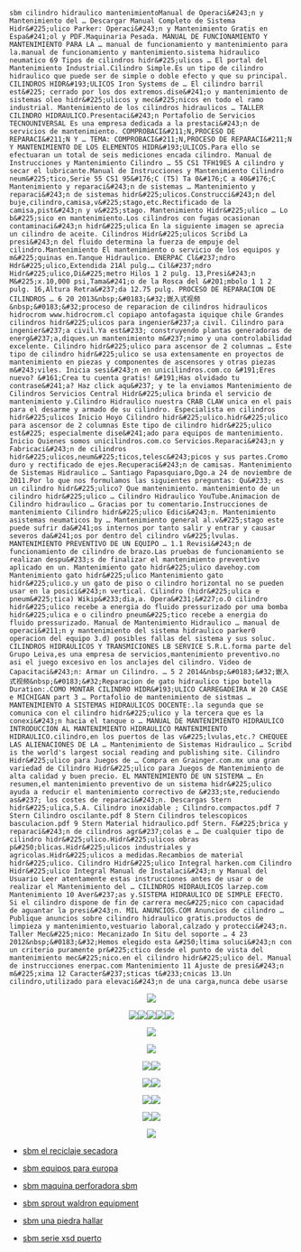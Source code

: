 
```
sbm cilindro hidraulico mantenimientoManual de Operaci&#243;n y Mantenimiento del … Descargar Manual Completo de Sistema Hidr&#225;ulico Parker: Operaci&#243;n y Mantenimiento Gratis en Espa&#241;ol y PDF.Maquinaria Pesada. MANUAL DE FUNCIONAMIENTO Y MANTENIMIENTO PARA LA … manual de funcionamiento y mantenimiento para la.manual de funcionamiento y mantenimiento.sistema hidraulico neumatico 69 Tipos de cilindros hidr&#225;ulicos … El portal del Mantenimiento Industrial.Cilindro Simple.Es un tipo de cilindro hidraulico que puede ser de simple o doble efecto y que su principal. CILINDROS HIDR&#193;ULICOS Iron Systems de … El cilindro barril est&#225; cerrado por los dos extremos.dise&#241;o y mantenimiento de sistemas oleo hidr&#225;ulicos y mec&#225;nicos en todo el ramo industrial. Mantenimiento de los cilindros hidraulicos … ﻿TALLER CILINDRO HIDRAULICO.Presentaci&#243;n Portafolio de Servicios TECNOUNIVERSAL Es una empresa dedicada a la prestaci&#243;n de servicios de mantenimiento. COMPROBACI&#211;N,PROCESO DE REPARACI&#211;N Y … TEMA: COMPROBACI&#211;N,PROCESO DE REPARACI&#211;N Y MANTENIMIENTO DE LOS ELEMENTOS HIDR&#193;ULICOS.Para ello se efectuaran un total de seis mediciones encada cilindro. Manual de Instrucciones y Mantenimiento Cilindro … 55 CS1 TFH19ES A cilindro y secar el lubricante.Manual de Instrucciones y Mantenimiento Cilindro neum&#225;tico,Serie 55 CS1 95&#176;C (T5) Ta 0&#176;C a 40&#176;C Mantenimiento y reparaci&#243;n de sistemas … Mantenimiento y reparaci&#243;n de sistemas hidr&#225;ulicos.Construcci&#243;n del buje,cilindro,camisa,v&#225;stago,etc.Rectificado de la camisa,pist&#243;n y v&#225;stago. Mantenimiento Hidr&#225;ulico … Lo b&#225;sico en mantenimiento.Los cilindros con fugas ocasionan contaminaci&#243;n hidr&#225;ulica En la siguiente imagen se aprecia un cilindro de aceite. Cilindros Hidr&#225;ulicos Scribd La presi&#243;n del fluido determina la fuerza de empuje del cilindro.Mantenimiento El mantenimiento o servicio de los equipos y m&#225;quinas en.Tanque Hidraulico. ENERPAC Cl&#237;ndro Hdr&#225;ulico,Extendida 21Al pulg.… Cil&#237;ndro Hidr&#225;ulico,Di&#225;metro Hilos 1 2 pulg. 13,Presi&#243;n M&#225;x.10,000 psi,Tama&#241;o de la Rosca del &#201;mbolo 1 1 2 pulg. 16,Altura Retra&#237;da 12.75 pulg. PROCESO DE REPARACION DE CILINDROS … 6 20 2013&nbsp;&#0183;&#32;嵌入式视频&nbsp;&#0183;&#32;proceso de reparacion de cilindros hidraulicos hidrocrom www.hidrocrom.cl copiapo antofagasta iquique chile Grandes cilindros hidr&#225;ulicos para ingenier&#237;a civil. Cilindro para ingenier&#237;a civil.Ya est&#233; construyendo plantas generadoras de energ&#237;a,diques.un mantenimiento m&#237;nimo y una controlabilidad excelente. Cilindro hidr&#225;ulico para ascensor de 2 columnas … Este tipo de cilindro hidr&#225;ulico se usa extensamente en proyectos de mantenimiento en piezas y componentes de ascensores y otras piezas m&#243;viles. Inicia sesi&#243;n en unicilindros.com.co &#191;Eres nuevo? &#161;Crea tu cuenta gratis! &#191;Has olvidado tu contrase&#241;a? Haz click aqu&#237; y te la enviamos Mantenimiento de Cilindros Servicios Central Hidr&#225;ulica brinda el servicio de mantenimiento y.Cilindro Hidraulico nuestra CRAB CLAW unica en el pais para el desarme y armado de su cilindro. Especialista en cilindros hidr&#225;ulicos Inicio Hoyo Cilindro hidr&#225;ulico.hidr&#225;ulico para ascensor de 2 columnas Este tipo de cilindro hidr&#225;ulico est&#225; especialmente dise&#241;ado para equipos de mantenimiento. Inicio Quienes somos unicilindros.com.co Servicios.Reparaci&#243;n y Fabricaci&#243;n de cilindros hidr&#225;ulicos,neum&#225;ticos,telesc&#243;picos y sus partes.Cromo duro y rectificado de ejes.Recuperaci&#243;n de camisas. Mantenimiento de Sistemas Hidraulico … Santiago Papasquiaro,Dgo.a 24 de noviembre de 2011.Por lo que nos formulamos las siguientes preguntas: Qu&#233; es un cilindro hidr&#225;ulico? Que mantenimiento. mantenimiento de un cilindro hidr&#225;ulico … Cilindro Hidraulico YouTube.Animacion de Cilindro hidraulico … Gracias por tu comentario.Instrucciones de mantenimiento Cilindro hidr&#225;ulico Edici&#243;n. Mantenimiento asistemas neumaticos by … Mantenimiento general al.v&#225;stago este puede sufrir da&#241;os internos por tanto salir y entrar y causar severos da&#241;os por dentro del cilindro v&#225;lvulas. MANTENIMIENTO PREVENTIVO DE UN EQUIPO … 1.1 Revisi&#243;n de funcionamiento de cilindro de brazo.Las pruebas de funcionamiento se realizan despu&#233;s de finalizar el mantenimiento preventivo aplicado en un. Mantenimiento gato hidr&#225;ulico davehoy.com Mantenimiento gato hidr&#225;ulico Mantenimiento gato hidr&#225;ulico.y un gato de piso o cilindro horizontal no se pueden usar en la posici&#243;n vertical. Cilindro (hidr&#225;ulica e pneum&#225;tica) Wikip&#233;dia,a. Opera&#231;&#227;o.O cilindro hidr&#225;ulico recebe a energia do fluido pressurizado por uma bomba hidr&#225;ulica e o cilindro pneum&#225;tico recebe a energia do fluido pressurizado. Manual de Mantenimiento Hidraulico … manual de operaci&#211;n y mantenimiento del sistema hidraulico parker0 operacion del equipo 3.d) posibles fallas del sistema y sus soluc. CILINDROS HIDRAULICOS Y TRANSMICIONES LB SERVICE S.R.L.forma parte del Grupo Leiva,es una empresa de servicios,mantenimiento preventivo.no asi el juego excesivo en los anclajes del cilindro. Video de Capacitaci&#243;n: Armar un Cilindro. … 5 2 2014&nbsp;&#0183;&#32;嵌入式视频&nbsp;&#0183;&#32;Reparacion de gato hidraulico tipo botella Duration:.COMO MONTAR CILINDRO HIDR&#193;ULICO CARREGADEIRA W 20 CASE e MICHIGAN part 3 … Portafolio de mantenimiento de sistmas … MANTENIMIENTO A SISTEMAS HIDRAULICOS DOCENTE:.la segunda que se comunica con el cilindro hidr&#225;ulico y la tercera que es la conexi&#243;n hacia el tanque o … MANUAL DE MANTENIMIENTO HIDRAULICO INTRODUCCION AL MANTENIMIENTO HIDRAULICO MANTENIMIENTO HIDRAULICO.cilindro,en los puertos de las v&#225;lvulas,etc.? CHEQUEE LAS ALIENACIONES DE LA … Mantenimiento de Sistemas Hidraulico … Scribd is the world's largest social reading and publishing site. Cilindro Hidr&#225;ulico para Juegos de … Compra en Grainger.com.mx una gran variedad de Cilindro Hidr&#225;ulico para Juegos de Mantenimiento de alta calidad y buen precio. EL MANTENIMIENTO DE UN SISTEMA … En resumen,el mantenimiento preventivo de un sistema hidr&#225;ulico ayuda a reducir el mantenimiento correctivo de &#233;ste,reduciendo as&#237; los costes de reparaci&#243;n. Descargas Stern hidr&#225;ulica,S.A. Cilindro inoxidable ; Cilindro.compactos.pdf 7 Stern Cilindro oscilante.pdf 8 Stern Cilindros telescopicos basculacion.pdf 9 Stern Material hidraulico.pdf Stern. F&#225;brica y reparaci&#243;n de cilindros agr&#237;colas e … De cualquier tipo de cilindro hidr&#225;ulico.Hidr&#225;ulicos obras p&#250;blicas.Hidr&#225;ulicos industriales y agricolas.Hidr&#225;ulicos a medidas.Recambios de material hidr&#225;ulico. Cilindro Hidr&#225;ulico Integral harken.com Cilindro Hidr&#225;ulico Integral Manual de Instalaci&#243;n y Manual del Usuario Leer atentamente estas instrucciones antes de usar o de realizar el Mantenimiento del … CILINDROS HIDRAULICOS larzep.com Mantenimiento 10 Aver&#237;as y.SISTEMA HIDRAULICO DE SIMPLE EFECTO. Si el cilindro dispone de fin de carrera mec&#225;nico con capacidad de aguantar la presi&#243;n. MIL ANUNCIOS.COM Anuncios de cilindro … Publique anuncios sobre cilindro hidraulico gratis.productos de limpieza y mantenimiento,vestuario laboral,calzado y protecci&#243;n. Taller Mec&#225;nico: Mecanizado In Situ del soporte … 4 23 2012&nbsp;&#0183;&#32;Hemos elegido esta &#250;ltima soluci&#243;n con un criterio puramente pr&#225;ctico desde el punto de vista del mantenimiento mec&#225;nico.en el cilindro hidr&#225;ulico del. Manual de instrucciones enerpac.com Mantenimiento 11 Ajuste de presi&#243;n m&#225;xima 12 Caracter&#237;sticas t&#233;cnicas 13.Un cilindro,utilizado para elevaci&#243;n de una carga,nunca debe usarse 
```

<div align="center">

<a href="https://es-crusher.shibang-china.com/github&k=sbm+cilindro+hidraulico+mantenimiento"><img src="https://static.shibang-china.com/es/crusher/logo.jpg"></a>

<a href="https://es-crusher.shibang-china.com/github&k=sbm+cilindro+hidraulico+mantenimiento"><img src="https://static.shibang-china.com/es/crusher/index.jpg"></a><a href="https://es-crusher.shibang-china.com/material.htmlgithub&k=sbm+cilindro+hidraulico+mantenimiento"><img src="https://static.shibang-china.com/es/crusher/material.jpg"></a><a href="https://es-crusher.shibang-china.com/application.htmlgithub&k=sbm+cilindro+hidraulico+mantenimiento"><img src="https://static.shibang-china.com/es/crusher/application.jpg"></a><a href="https://es-crusher.shibang-china.com/aboutus.htmlgithub&k=sbm+cilindro+hidraulico+mantenimiento"><img src="https://static.shibang-china.com/es/crusher/aboutus.jpg"></a><a href="https://es-crusher.shibang-china.com/contact.htmlgithub&k=sbm+cilindro+hidraulico+mantenimiento"><img src="https://static.shibang-china.com/es/crusher/contact.jpg"></a>

<a href="https://es-crusher.shibang-china.com/github&k=sbm+cilindro+hidraulico+mantenimiento"><img src="https://static.shibang-china.com/es/crusher/banner.jpg"></a>

<a href="https://swt.shibang-china.com/github&k=sbm+cilindro+hidraulico+mantenimiento"><img src="https://static.shibang-china.com/es/crusher/text.jpg"></a>

<a href="https://swt.shibang-china.com/github&k=sbm+cilindro+hidraulico+mantenimiento"><img src="https://static.shibang-china.com/es/crusher/chat.jpg"></a><a href="https://es-crusher.shibang-china.com/contact.htmlgithub&k=sbm+cilindro+hidraulico+mantenimiento"><img src="https://static.shibang-china.com/es/crusher/message.jpg"></a>

<a href="https://es-crusher.shibang-china.com/products/pe.htmlgithub&k=sbm+cilindro+hidraulico+mantenimiento"><img src="https://static.shibang-china.com/es/crusher/pe.jpg"></a><a href="https://es-crusher.shibang-china.com/products/pf.htmlgithub&k=sbm+cilindro+hidraulico+mantenimiento"><img src="https://static.shibang-china.com/es/crusher/pf.jpg"></a>

<a href="https://es-crusher.shibang-china.com/products/hpt.htmlgithub&k=sbm+cilindro+hidraulico+mantenimiento"><img src="https://static.shibang-china.com/es/crusher/hpt.jpg"></a><a href="https://es-crusher.shibang-china.com/products/vsi.htmlgithub&k=sbm+cilindro+hidraulico+mantenimiento"><img src="https://static.shibang-china.com/es/crusher/vsi.jpg"></a>

<a href="https://es-crusher.shibang-china.com/products/klv.htmlgithub&k=sbm+cilindro+hidraulico+mantenimiento"><img src="https://static.shibang-china.com/es/crusher/klv.jpg"></a><a href="https://es-crusher.shibang-china.com/products/portable.htmlgithub&k=sbm+cilindro+hidraulico+mantenimiento"><img src="https://static.shibang-china.com/es/crusher/portable.jpg"></a>

<a href="https://swt.shibang-china.com/github&k=sbm+cilindro+hidraulico+mantenimiento"><img src="https://static.shibang-china.com/es/crusher/case.jpg"></a>

</div>


* [sbm el reciclaje secadora](sbm%20el%20reciclaje%20secadora.md)

* [sbm equipos para europa](sbm%20equipos%20para%20europa.md)

* [sbm maquina perforadora sbm](sbm%20maquina%20perforadora%20sbm.md)

* [sbm sprout waldron equipment](sbm%20sprout%20waldron%20equipment.md)

* [sbm una piedra hallar](sbm%20una%20piedra%20hallar.md)

* [sbm serie xsd puerto](sbm%20serie%20xsd%20puerto.md)